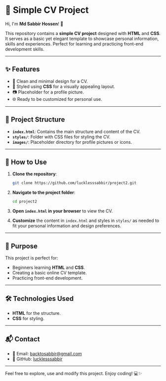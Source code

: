 # 📝 Simple CV Project  

Hi, I'm **Md Sabbir Hossen**! 👋  

This repository contains a **simple CV project** designed with **HTML** and **CSS**. It serves as a basic yet elegant template to showcase personal information, skills and  experiences. Perfect for learning and practicing front-end development skills.  

---

## ✨ Features  
- 📄 Clean and minimal design for a CV.  
- 🎨 Styled using **CSS** for a visually appealing layout.  
- 📷 Placeholder for a profile picture.  
- 🌐 Ready to be customized for personal use.  

---

## 📂 Project Structure  
- **`index.html`**: Contains the main structure and content of the CV.  
- **`styles/`**: Folder with CSS files for styling the CV.  
- **`images/`**: Placeholder directory for profile pictures or icons.  

---

## 🚀 How to Use  
1. **Clone the repository**:  
   ```bash
   git clone https://github.com/lucklesssabbir/project2.git
   ```  

2. **Navigate to the project folder**:  
   ```bash
   cd project2
   ```  

3. **Open `index.html` in your browser** to view the CV.  

4. **Customize** the content in `index.html` and styles in `styles/` as needed to fit your personal information and design preferences.  

---

## 🎯 Purpose  
This project is perfect for:  
- Beginners learning **HTML** and **CSS**.  
- Creating a basic online CV template.  
- Practicing front-end development.  

---

## 🛠️ Technologies Used  
- **HTML** for the structure.  
- **CSS** for styling.  

---

## 📬 Contact  
- 📧 Email: [backtosabbir@gmail.com](mailto:backtosabbir@gmail.com)  
- 🐙 GitHub: [lucklesssabbir](https://github.com/lucklesssabbir)  

---

Feel free to explore, use and  modify this project. Enjoy coding! 💻✨
